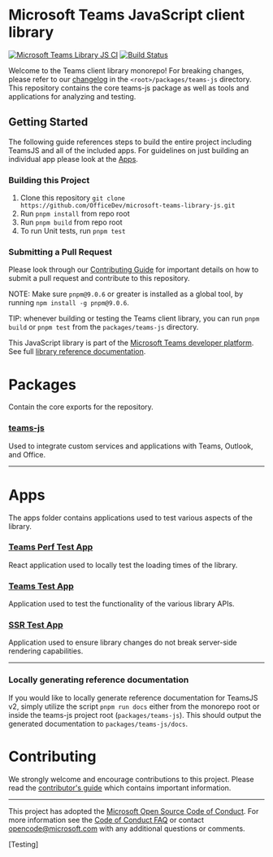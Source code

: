 # Microsoft Teams JavaScript client library

[![Microsoft Teams Library JS CI](https://github.com/OfficeDev/microsoft-teams-library-js/actions/workflows/main.yml/badge.svg?event=push)](https://github.com/OfficeDev/microsoft-teams-library-js/actions/workflows/main.yml)
[![Build Status](https://office.visualstudio.com/ISS/_apis/build/status/M365%20Platform/App%20SDK/OfficeDev.microsoft-teams-library-js)](https://office.visualstudio.com/ISS/_build/latest?definitionId=17483)

Welcome to the Teams client library monorepo! For breaking changes, please refer to our [changelog](./packages/teams-js/CHANGELOG.md) in the `<root>/packages/teams-js` directory. This repository contains the core teams-js package as well as tools and applications for analyzing and testing.

## Getting Started

The following guide references steps to build the entire project including TeamsJS and all of the included apps. For guidelines on just building an individual app please look at the [Apps](#apps).

### Building this Project

1. Clone this repository `git clone https://github.com/OfficeDev/microsoft-teams-library-js.git`
2. Run `pnpm install` from repo root
3. Run `pnpm build` from repo root
4. To run Unit tests, run `pnpm test`

### Submitting a Pull Request

Please look through our [Contributing Guide](CONTRIBUTING.md) for important details on how to submit a pull request and contribute to this repository.

NOTE: Make sure `pnpm@9.0.6` or greater is installed as a global tool, by running `npm install -g pnpm@9.0.6`.

TIP: whenever building or testing the Teams client library, you can run `pnpm build` or `pnpm test` from the `packages/teams-js` directory.

This JavaScript library is part of the [Microsoft Teams developer platform](https://learn.microsoft.com/microsoftteams/platform/overview?view=msteams-client-js-latest). See full [library reference documentation](https://learn.microsoft.com/javascript/api/overview/msteams-client?view=msteams-client-js-latest).

# Packages

Contain the core exports for the repository.

### [teams-js](./packages/teams-js)

Used to integrate custom services and applications with Teams, Outlook, and Office.

---

# Apps

The apps folder contains applications used to test various aspects of the library.

### [Teams Perf Test App](./apps/teams-perf-test-app/README.md)

React application used to locally test the loading times of the library.

### [Teams Test App](./apps/teams-test-app/README.md)

Application used to test the functionality of the various library APIs.

### [SSR Test App](./apps/ssr-test-app/README.md)

Application used to ensure library changes do not break server-side rendering capabilities.

---

### Locally generating reference documentation

If you would like to locally generate reference documentation for TeamsJS v2, simply utilize the script `pnpm run docs` either from the monorepo root or inside the teams-js project root (`packages/teams-js`). This should output the generated documentation to `packages/teams-js/docs`.

# Contributing

We strongly welcome and encourage contributions to this project. Please read the [contributor's guide](CONTRIBUTING.md) which contains important information.

---

This project has adopted the [Microsoft Open Source Code of Conduct](https://opensource.microsoft.com/codeofconduct/). For more information see the [Code of Conduct FAQ](https://opensource.microsoft.com/codeofconduct/faq/) or contact [opencode@microsoft.com](mailto:opencode@microsoft.com) with any additional questions or comments.

[Testing]

